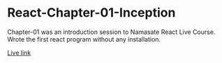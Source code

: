 # React-Chapter-01-Inception
Chapter-01 was an introduction session to Namasate React Live Course. Wrote the first react program without any installation.

[Live link](https://rupachandram.github.io/React-Chapter-01-Inception/)